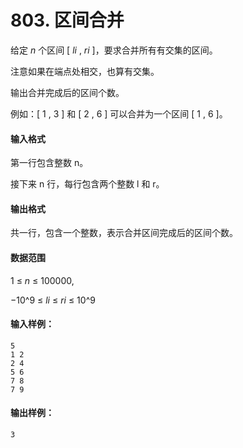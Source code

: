 # 803. 区间合并

给定 *n* 个区间 [ *li* , *ri* ]，要求合并所有有交集的区间。

注意如果在端点处相交，也算有交集。

输出合并完成后的区间个数。

例如：[ 1 , 3 ] 和 [ 2 , 6 ] 可以合并为一个区间 [ 1 , 6 ]。

#### 输入格式

第一行包含整数 n。

接下来 n 行，每行包含两个整数 l 和 r。

#### 输出格式

共一行，包含一个整数，表示合并区间完成后的区间个数。

#### 数据范围

1 ≤ *n* ≤ 100000,

−10^9 ≤ *li* ≤ *ri* ≤ 10^9

#### 输入样例：

```
5
1 2
2 4
5 6
7 8
7 9
```

#### 输出样例：

```
3
```